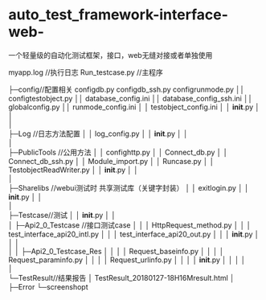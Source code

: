 # auto_test_framework-interface-web-
一个轻量级的自动化测试框架，接口，web无缝对接或者单独使用

myapp.log    //执行日志
Run_testcase.py  //主程序

├─config//配置相关
        configdb.py
        configdb_ssh.py
        configrunmode.py
││  configtestobject.py
││  database_config.ini
││  database_config_ssh.ini
││  globalconfig.py
││  runmode_config.ini
│  │  testobject_config.ini
│  │  __init__.py
│  │  
│          
├─Log   //日志方法配置
│  │  log_config.py
│  │  __init__.py
│  │  
│          
├─PublicTools  //公用方法
│  │  confighttp.py
│  │  Connect_db.py
│  │  Connect_db_ssh.py
│  │  Module_import.py
│  │  Runcase.py
│  │  TestobjectReadWriter.py
│  │  __init__.py
│  │  
│          
├─Sharelibs   //webui测试时 共享测试库（关键字封装）
│  │  exitlogin.py
│  │  __init__.py
│  │  
│          
├─Testcase//测试
│  │  __init__.py
│  │  
│  ├─Api2_0_Testcase   //接口测试case
│  │  │  HttpRequest_method.py
│  │  │  test_interface_api20_intl.py
│  │  │  test_interface_api20_out.py
│  │  │  __init__.py
│  │  │  
│  │  ├─Api2_0_Testcase_Res
│  │  │  │  Request_baseinfo.py
│  │  │  │  Request_paraminfo.py
│  │  │  │  Request_urlinfo.py
│  │  │  │  __init__.py
│  │  │  │  
│          
└─TestResult//结果报告
    │  TestResult_20180127-18H16Mresult.html
    │  
    ├─Error
    └─screenshopt
